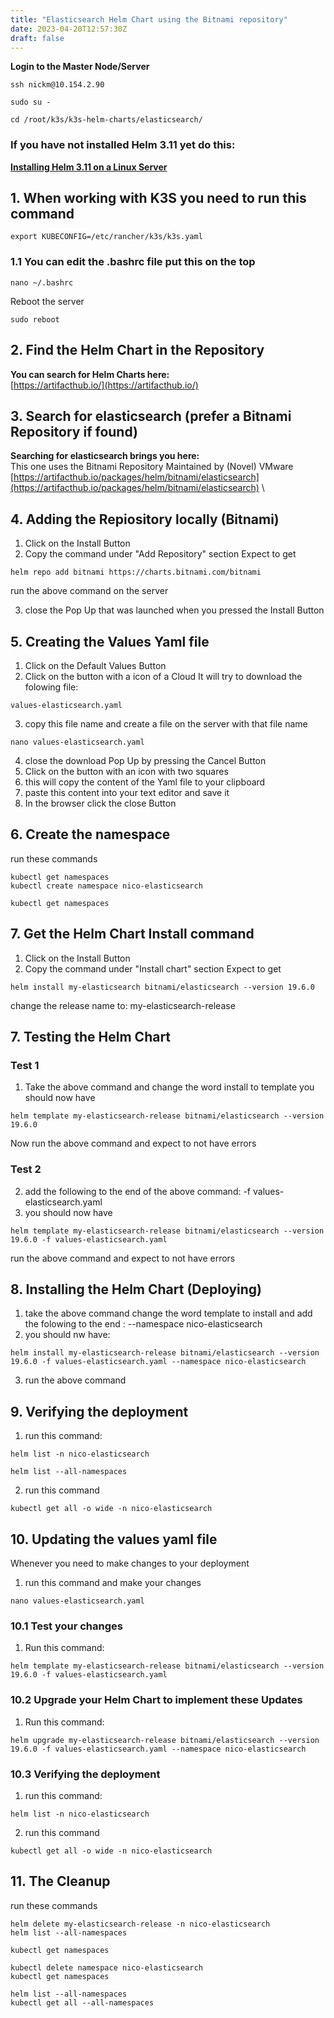 ```yaml
---
title: "Elasticsearch Helm Chart using the Bitnami repository"
date: 2023-04-20T12:57:30Z
draft: false
---
```


**Login to the Master Node/Server**
```
ssh nickm@10.154.2.90

sudo su -

cd /root/k3s/k3s-helm-charts/elasticsearch/
```

### If you have not installed Helm 3.11 yet do this:
**[**Installing Helm 3.11 on a Linux Server**](http://rino.kozow.com/nico/posts/helm-chart-install-helm/)**

## 1. When working with K3S you need to run this command

```
export KUBECONFIG=/etc/rancher/k3s/k3s.yaml
```
### 1.1 You can edit the .bashrc file put this on the top
```
nano ~/.bashrc
```

Reboot the server
```
sudo reboot
```

## 2. Find the Helm Chart in the Repository
**You can search for Helm Charts here:** \
[https://artifacthub.io/](https://artifacthub.io/)

## 3. Search for elasticsearch (prefer a Bitnami Repository if found)

**Searching for elasticsearch brings you here:** \
This one uses the Bitnami Repository Maintained by (Novel) VMware
[https://artifacthub.io/packages/helm/bitnami/elasticsearch](https://artifacthub.io/packages/helm/bitnami/elasticsearch) \


## 4. Adding the Repiository locally (Bitnami)
1. Click on the Install Button
2. Copy the command under "Add Repository" section
Expect to get
```
helm repo add bitnami https://charts.bitnami.com/bitnami
```
run the above command on the server

3. close the Pop Up that was launched when you pressed the Install Button

## 5. Creating the Values Yaml file
1. Click on the Default Values Button
2. Click on the button with a icon of a Cloud
It will try to download the folowing file:
```
values-elasticsearch.yaml
```
3. copy this file name and create a file on the server with that file name
```
nano values-elasticsearch.yaml
```

4. close the download Pop Up by pressing the Cancel Button
5. Click on the button with an icon with two squares
6. this will copy the content of the Yaml file to your clipboard
7. paste this content into your text editor and save it
8. In the browser click the close Button

## 6. Create the namespace
run these commands
```
kubectl get namespaces
kubectl create namespace nico-elasticsearch

kubectl get namespaces
```
## 7. Get the Helm Chart Install command
1. Click on the Install Button
2. Copy the command under "Install chart" section
Expect to get
```
helm install my-elasticsearch bitnami/elasticsearch --version 19.6.0
```
change the release name to: my-elasticsearch-release

## 7. Testing the Helm Chart 
### Test 1
1. Take the above command and change the word install to template
you should now have
```
helm template my-elasticsearch-release bitnami/elasticsearch --version 19.6.0
```
Now run the above command and expect to not have errors

### Test 2
2. add the following to the end of the above command: -f values-elasticsearch.yaml
3. you should now have
```
helm template my-elasticsearch-release bitnami/elasticsearch --version 19.6.0 -f values-elasticsearch.yaml
```

run the above command and expect to not have errors

## 8. Installing the Helm Chart (Deploying)
1. take the above command change the word template to install and add the folowing to the end : --namespace nico-elasticsearch
2. you should nw have:
```
helm install my-elasticsearch-release bitnami/elasticsearch --version 19.6.0 -f values-elasticsearch.yaml --namespace nico-elasticsearch
```
3. run the above command

## 9. Verifying the deployment
1. run this command:
```
helm list -n nico-elasticsearch

helm list --all-namespaces
```

2. run this command
```
kubectl get all -o wide -n nico-elasticsearch
```

## 10. Updating the values yaml file
Whenever you need to make changes to your deployment
1. run this command and make your changes
```
nano values-elasticsearch.yaml
```

### 10.1  Test your changes
1. Run this command:
```
helm template my-elasticsearch-release bitnami/elasticsearch --version 19.6.0 -f values-elasticsearch.yaml
```

### 10.2 Upgrade your Helm Chart to implement these Updates
1. Run this command:
```
helm upgrade my-elasticsearch-release bitnami/elasticsearch --version 19.6.0 -f values-elasticsearch.yaml --namespace nico-elasticsearch
```

### 10.3 Verifying the deployment
1. run this command:
```
helm list -n nico-elasticsearch
```

2. run this command
```
kubectl get all -o wide -n nico-elasticsearch
```
## 11. The Cleanup 
run these commands
```
helm delete my-elasticsearch-release -n nico-elasticsearch
helm list --all-namespaces

kubectl get namespaces

kubectl delete namespace nico-elasticsearch
kubectl get namespaces

helm list --all-namespaces
kubectl get all --all-namespaces

```
